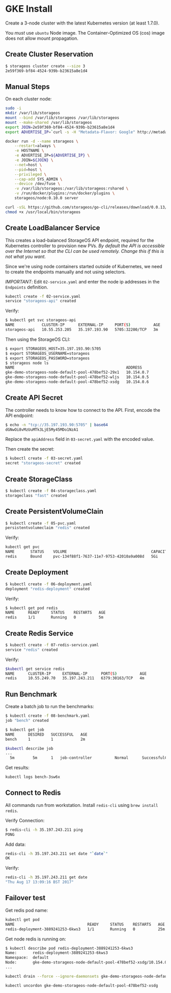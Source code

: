 # GKE Install

Create a 3-node cluster with the latest Kubernetes version (at least 1.7.0).

You *must* use `ubuntu` Node image.  The Container-Optimized OS (cos) image does not allow mount propagation.

## Create Cluster Reservation

```bash
$ storageos cluster create --size 3
2e59f369-bf84-4524-939b-b23615a8e1d4
```

## Manual Steps

On each cluster node:

```bash
sudo -i
mkdir /var/lib/storageos
mount --bind /var/lib/storageos /var/lib/storageos
mount --make-shared /var/lib/storageos
export JOIN=2e59f369-bf84-4524-939b-b23615a8e1d4
export ADVERTISE_IP=`curl -s -H "Metadata-Flavor: Google" http://metadata.google.internal/computeMetadata/v1/instance/network-interfaces/0/ip`

docker run -d --name storageos \
    --restart=always \
    -e HOSTNAME \
    -e ADVERTISE_IP=${ADVERTISE_IP} \
    -e JOIN=${JOIN} \
    --net=host \
    --pid=host \
    --privileged \
    --cap-add SYS_ADMIN \
    --device /dev/fuse \
    -v /var/lib/storageos:/var/lib/storageos:rshared \
    -v /run/docker/plugins:/run/docker/plugins \
    storageos/node:0.10.0 server

curl -sSL https://github.com/storageos/go-cli/releases/download/0.0.13/storageos_linux_amd64 > /usr/local/bin/storageos
chmod +x /usr/local/bin/storageos

```

## Create LoadBalancer Service

This creates a load-balanced StorageOS API endpoint, required for the Kubernetes controller to provision new PVs.  *By default the API is accessible over the Internet so that the CLI can be used remotely.  Change this if this is not what you want.*

Since we're using node containers started outside of Kubernetes, we need to create the endpoints manually and not using selectors.

*IMPORTANT*:  Edit `02-service.yaml` and enter the node ip addresses in the `Endpoints` definition.

```bash
kubectl create -f 02-service.yaml
service "storageos-api" created
```

Verify:

```bash
$ kubectl get svc storageos-api
NAME            CLUSTER-IP      EXTERNAL-IP     PORT(S)          AGE
storageos-api   10.55.253.205   35.197.193.90   5705:32200/TCP   3m
```

Then using the StorageOS CLI:

```bash
$ export STORAGEOS_HOST=35.197.193.90:5705
$ export STORAGEOS_USERNAME=storageos
$ export STORAGEOS_PASSWORD=storageos
$ storageos node ls
NAME                                                 ADDRESS             HEALTH              SCHEDULER           VOLUMES             TOTAL               USED                VERSION                 LABELS
gke-demo-storageos-node-default-pool-478bef52-29x1   10.154.0.7          Healthy 6 minutes   true                M: 0, R: 0          98.3 GiB            4.13%               38f3d80 (38f3d80 rev)
gke-demo-storageos-node-default-pool-478bef52-wljs   10.154.0.5          Healthy 6 minutes   false               M: 0, R: 0          98.3 GiB            4.19%               38f3d80 (38f3d80 rev)
gke-demo-storageos-node-default-pool-478bef52-xsdg   10.154.0.6          Healthy 6 minutes   false               M: 0, R: 0          98.3 GiB            4.22%               38f3d80 (38f3d80 rev)
```

## Create API Secret

The controller needs to know how to connect to the API.  First, encode the API endpoint:

```bash
$ echo -n "tcp://35.197.193.90:5705" | base64
dGNwOi8vMzUuMTk3LjE5My45MDo1NzA1
```

Replace the `apiAddress` field in `03-secret.yaml` with the encoded value.

Then create the secret:

```bash
$ kubectl create -f 03-secret.yaml
secret "storageos-secret" created
```

## Create StorageClass

```bash
$ kubectl create -f 04-storageclass.yaml
storageclass "fast" created
```

## Create PersistentVolumeClain

```bash
$ kubectl create -f 05-pvc.yaml
persistentvolumeclaim "redis" created
```

Verify:

```bash
kubectl get pvc
NAME       STATUS    VOLUME                                     CAPACITY   ACCESSMODES   STORAGECLASS   AGE
redis      Bound     pvc-134f88f1-7637-11e7-9753-42010a9a008d   5Gi        RWO           fast           27s
```

## Create Deployment

```bash
$ kubectl create -f 06-deployment.yaml
deployment "redis-deployment" created
```

Verify:

```bash
$ kubectl get pod redis
NAME      READY     STATUS    RESTARTS   AGE
redis     1/1       Running   0          5m
```

## Create Redis Service

```bash
$ kubectl create -f 07-redis-service.yaml
service "redis" created
```

Verify:

```bash
$kubectl get service redis
NAME      CLUSTER-IP     EXTERNAL-IP      PORT(S)          AGE
redis     10.55.249.70   35.197.243.211   6379:30163/TCP   4m
```

## Run Benchmark

Create a batch job to run the benchmarks:

```bash
$ kubectl create -f 08-benchmark.yaml
job "bench" created
```

```bash
$ kubectl get job
NAME      DESIRED   SUCCESSFUL   AGE
bench     1         1            2m
```

```bash
$kubectl describe job
...
  5m		5m		1	job-controller			Normal		SuccessfulCreate	Created pod: bench-3sw6x
```

Get results:

```bash
kubectl logs bench-3sw6x
```

## Connect to Redis

All commands run from workstation.  Install `redis-cli` using `brew install redis`.

Verify Connection:

```bash
$ redis-cli -h 35.197.243.211 ping
PONG
```

Add data:

```bash
redis-cli -h 35.197.243.211 set date "`date`"
OK
```

Verify:

```bash
redis-cli -h 35.197.243.211 get date
"Thu Aug 17 13:09:16 BST 2017"
```

## Failover test

Get redis pod name:

```bash
kubectl get pod
NAME                                READY     STATUS    RESTARTS   AGE
redis-deployment-3889241253-6kws3   1/1       Running   0          25m
```

Get node redis is running on:

```bash
$ kubectl describe pod redis-deployment-3889241253-6kws3
Name:		redis-deployment-3889241253-6kws3
Namespace:	default
Node:		gke-demo-storageos-node-default-pool-478bef52-xsdg/10.154.0.6
...
```

```bash
kubectl drain --force --ignore-daemonsets gke-demo-storageos-node-default-pool-478bef52-xsdg
```

```bash
kubectl uncordon gke-demo-storageos-node-default-pool-478bef52-xsdg
```
